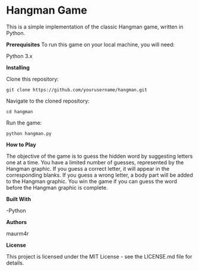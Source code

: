 # Hangman Game
This is a simple implementation of the classic Hangman game, written in Python.

**Prerequisites**
To run this game on your local machine, you will need:

Python 3.x

**Installing**

Clone this repository:

`git clone https://github.com/yourusername/hangman.git`

Navigate to the cloned repository:

`cd hangman`

Run the game:

`python hangman.py`

**How to Play**

The objective of the game is to guess the hidden word by suggesting letters one at a time. You have a limited number of guesses, represented by the Hangman graphic. If you guess a correct letter, it will appear in the corresponding blanks. If you guess a wrong letter, a body part will be added to the Hangman graphic. You win the game if you can guess the word before the Hangman graphic is complete.

**Built With**

-Python

**Authors**

maurm4r

**License**

This project is licensed under the MIT License - see the LICENSE.md file for details.
